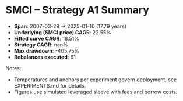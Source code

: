 # SMCI – Strategy A1 Summary

- **Span**: 2007-03-29 → 2025-01-10 (17.79 years)
- **Underlying (SMCI price) CAGR**: 22.55%
- **Fitted curve CAGR**: 18.51%
- **Strategy CAGR**: nan%
- **Max drawdown**: -405.75%
- **Rebalances executed**: 61

Notes:

- Temperatures and anchors per experiment govern deployment; see EXPERIMENTS.md for details.
- Figures use simulated leveraged sleeve with fees and borrow costs.
